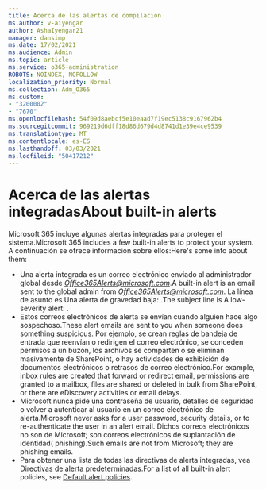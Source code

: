 ```yaml
---
title: Acerca de las alertas de compilación
ms.author: v-aiyengar
author: AshaIyengar21
manager: dansimp
ms.date: 17/02/2021
ms.audience: Admin
ms.topic: article
ms.service: o365-administration
ROBOTS: NOINDEX, NOFOLLOW
localization_priority: Normal
ms.collection: Adm_O365
ms.custom:
- "3200002"
- "7670"
ms.openlocfilehash: 54f09d8aebcf5e10eaad7f19ec5138c9167962b4
ms.sourcegitcommit: 969219d6dff18d86d679d4d8741d1e39e4ce9539
ms.translationtype: MT
ms.contentlocale: es-ES
ms.lasthandoff: 03/03/2021
ms.locfileid: "50417212"
---
```

# <a name="about-built-in-alerts"></a><span data-ttu-id="349b6-102">Acerca de las alertas integradas</span><span class="sxs-lookup"><span data-stu-id="349b6-102">About built-in alerts</span></span>

<span data-ttu-id="349b6-103">Microsoft 365 incluye algunas alertas integradas para proteger el sistema.</span><span class="sxs-lookup"><span data-stu-id="349b6-103">Microsoft 365 includes a few built-in alerts to protect your system.</span></span> <span data-ttu-id="349b6-104">A continuación se ofrece información sobre ellos:</span><span class="sxs-lookup"><span data-stu-id="349b6-104">Here's some info about them:</span></span>

- <span data-ttu-id="349b6-105">Una alerta integrada es un correo electrónico enviado al administrador global desde *Office365Alerts@microsoft.com*.</span><span class="sxs-lookup"><span data-stu-id="349b6-105">A built-in alert is an email sent to the global admin from *Office365Alerts@microsoft.com*.</span></span> <span data-ttu-id="349b6-106">La línea de asunto es Una alerta de gravedad baja: <name of alert policy> .</span><span class="sxs-lookup"><span data-stu-id="349b6-106">The subject line is A low-severity alert: <name of alert policy>.</span></span>
- <span data-ttu-id="349b6-107">Estos correos electrónicos de alerta se envían cuando alguien hace algo sospechoso.</span><span class="sxs-lookup"><span data-stu-id="349b6-107">These alert emails are sent to you when someone does something suspicious.</span></span> <span data-ttu-id="349b6-108">Por ejemplo, se crean reglas de bandeja de entrada que reenvían o redirigen el correo electrónico, se conceden permisos a un buzón, los archivos se comparten o se eliminan masivamente de SharePoint, o hay actividades de exhibición de documentos electrónicos o retrasos de correo electrónico.</span><span class="sxs-lookup"><span data-stu-id="349b6-108">For example, inbox rules are created that forward or redirect email, permissions are granted to a mailbox, files are shared or deleted in bulk from SharePoint, or there are eDiscovery activities or email delays.</span></span>
- <span data-ttu-id="349b6-109">Microsoft nunca pide una contraseña de usuario, detalles de seguridad o volver a autenticar al usuario en un correo electrónico de alerta.</span><span class="sxs-lookup"><span data-stu-id="349b6-109">Microsoft never asks for a user password, security details, or to re-authenticate the user in an alert email.</span></span> <span data-ttu-id="349b6-110">Dichos correos electrónicos no son de Microsoft; son correos electrónicos de suplantación de identidad( phishing).</span><span class="sxs-lookup"><span data-stu-id="349b6-110">Such emails are not from Microsoft; they are phishing emails.</span></span>
- <span data-ttu-id="349b6-111">Para obtener una lista de todas las directivas de alerta integradas, vea [Directivas de alerta predeterminadas](https://go.microsoft.com/fwlink/?linkid=2103170).</span><span class="sxs-lookup"><span data-stu-id="349b6-111">For a list of all built-in alert policies, see [Default alert policies](https://go.microsoft.com/fwlink/?linkid=2103170).</span></span>